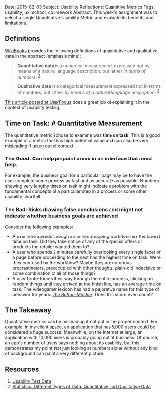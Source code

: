 Date:     2015-02-03
Subject:  Usability Reflections: Quantitive Metrics
Tags:     usability, ux, school, coursework
Abstract: This week's assignment was to select a single Quantitative Usability Metric and evaluate its benefits and limitations.

## Definitions

[WikiBooks][2] provides the following definitions of quantitative and qualitative data in the abstract (emphasis mine):

> **Quantitative data** is a numerical measurement expressed not by means of a natural language description, but rather *in terms of numbers*. <sup>[2][3]</sup>

<span></span>

> **Qualitative data** is a categorical measurement expressed not in terms of numbers, but rather *by means of a natural language description*. <sup>[2][4]</sup>

[This article posted at UserFocus][1] does a great job of explaining it in the context of usability testing.


## Time on Task: A Quantitative Measurement

The quantitative metric I chose to examine was **time on task**.  This is a good example of a metric that has high potential value and can also be very misleading if taken out of context.

### The Good: Can help pinpoint areas in an interface that need help.

For example, the business goal for a particular page may be to have the user complete some process as fast and as accurate as possible.  Numbers showing very lengthy times on task might indicate a problem with the fundamental concepts of a particular step in a process or some other usability shortfall.

### The Bad: Risks drawing false conclusions and might not indicate whether business goals are achieved

Consider the following examples:

* A user who speeds through an online shopping workflow has the lowest time on task.  Did they take notice of any of the special offers or products the retailer wanted them to?
* A user who spends 2 minutes carefully overlooking every single facet of a page before proceeding to the next has the highest time on task.  Were they confused by the workflow?  Maybe they are notorious procrastinators, preoccupied with other thoughts, plain-old indecisive or some combination of all of those things?
* A user brute-forces their way through the entire process, clicking on random things until they arrived at the finish line, has an average time on task.  The videogamer lexicon has had a pejorative name for this type of behavior for years: *[The Button-Masher](http://www.dorkly.com/post/5161/button-mashing-kitty)*.  Does this score even count?



## The Takeaway

Quantitative metrics can be misleading if not put in the proper context.  For example, in my client space, an application that has 5,000 users could be considered a huge success.  Meanwhile, on the Internet at large, an application with 10,000 users is probably going out of business.  Of course, an app's number of users says nothing about its usability, but this demonstrates my point that just looking at numbers alone without any kind of background can paint a very different picture.


## Resources

1. [Usability Test Data][1]
2. [Statistics: Different Types of Data: Quantitative and Qualitative Data][2]

[1]: http://www.userfocus.co.uk/articles/datathink.html "Usability Test Data"
[2]: http://en.wikibooks.org/wiki/Statistics/Different_Types_of_Data/Quantitative_and_Qualitative_Data "Quantitative and Qualitative Data"
[3]: http://en.wikibooks.org/wiki/Statistics/Different_Types_of_Data/Quantitative_and_Qualitative_Data#Quantitative_data "Quantitative Data"
[4]: http://en.wikibooks.org/wiki/Statistics/Different_Types_of_Data/Quantitative_and_Qualitative_Data#Qualitative_data "Quantitative Data"
